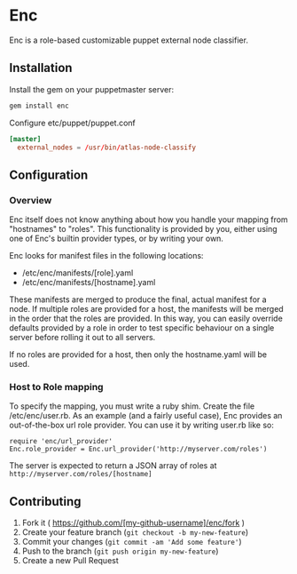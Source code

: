# Enc

Enc is a role-based customizable puppet external node classifier.

## Installation

Install the gem on your puppetmaster server:
```bash
gem install enc
```

Configure etc/puppet/puppet.conf
```conf
[master]
  external_nodes = /usr/bin/atlas-node-classify
```

## Configuration

### Overview

Enc itself does not know anything about how you handle your mapping from "hostnames" to "roles".
This functionality is provided by you, either using one of Enc's builtin provider types, or by writing your own.

Enc looks for manifest files in the following locations:
* /etc/enc/manifests/[role].yaml
* /etc/enc/manifests/[hostname].yaml

These manifests are merged to produce the final, actual manifest for a node. If multiple roles are provided
for a host, the manifests will be merged in the order that the roles are provided. In this way, you can 
easily override defaults provided by a role in order to test specific behaviour on a single server before rolling
it out to all servers.

If no roles are provided for a host, then only the hostname.yaml will be used.

### Host to Role mapping

To specify the mapping, you must write a ruby shim. Create the file /etc/enc/user.rb. As an example (and a 
fairly useful case), Enc provides an out-of-the-box url role provider. You can use it by writing user.rb like so:

```
require 'enc/url_provider'
Enc.role_provider = Enc.url_provider('http://myserver.com/roles')
```

The server is expected to return a JSON array of roles at ```http://myserver.com/roles/[hostname]```

## Contributing

1. Fork it ( https://github.com/[my-github-username]/enc/fork )
2. Create your feature branch (`git checkout -b my-new-feature`)
3. Commit your changes (`git commit -am 'Add some feature'`)
4. Push to the branch (`git push origin my-new-feature`)
5. Create a new Pull Request
